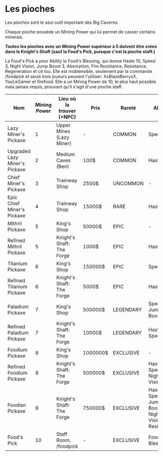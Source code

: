 # Les pioches

Les pioches sont le seul outil important des Big Caverns.

Chaque pioche possède un Mining Power qui lui permet de casser certains minerais.

**Toutes les pioches avec un Mining Power supérieur à 5 doivent être crées dans le Knight's Shaft (sauf la Food's Pick, puisque c'est la
pioche staff.)**

La Food's Pick a pour Ability le Food's Blessing, qui donne Haste 10, Speed 3, Night Vision, Jump Boost 3, Absorption, Fire Resistance,
Resistance, Regeneration et cé tou. Elle est inobtensible, seulement par la commande /foodpick et seuls trois joueurs peuvent l'utiliser:
XxBlazeBerryxX, YouLeGamer et firefood. Elle a un Mining Power de 10, le plus haut possible mais jamais requis, prouvant qu'il s'agit
d'une pioche staff.

| Nom | Mining Power | Lieu où la trouver (+NPC) | Prix | Rareté | Abilité | Requirements |
|-|-|-|-|-|-|-|
| Lazy Miner's Pickaxe | 1 | Upper Mines (Lazy Miner) | - | COMMON | Speed | - |
| Upgraded Lazy Miner's Pickaxe | 2 | Medium Caves (Ben) | 100$ | COMMON | Haste | Lazy Miner's Pickaxe |
| Chief Miner's Pickaxe | 3 | Trainway Shop | 2500$ | UNCOMMON | - | - |
| Epic Chief Miner's Pickaxe | 4 | Trainway Shop | 15000$ | RARE | Haste | - |
| Mithril Pickaxe | 5 | King's Shop | 50000$ | EPIC | - | - |
| Refined Mithril Pickaxe | 5 | Knight's Shaft: The Forge | 1000$ | EPIC | Haste | Mithril Pickaxe, 5x Refined Mithril |
| Titanium Pickaxe | 6 | King's Shop | 150000$ | EPIC | Speed | - |
| Refined Titanium Pickaxe | 6 | Knight's Shaft: The Forge | 5000$ | EPIC | Haste | Titanium Pickaxe, 5x Refined Titanium |
| Paladium Pickaxe | 7 | King's Shop | 500000$ | LEGENDARY | Speed, Jump Boost | HotM Tier 2 (Pour l'ability) |
| Refined Paladium Pickaxe | 7 | Knight's Shaft: The Forge | 10000$ | LEGENDARY | Haste, Speed | Paladium Pickaxe, 5x Refined Paladium |
| Foodium Pickaxe | 8 | King's Shop | 1000000$ | EXCLUSIVE | - | - |
| Refined Foodium Pickaxe | 9 | Knight's Shaft: The Forge | 500000$ | EXCLUSIVE | Haste, Speed, Night Vision | Foodium Pickaxe, 10x Refined Foodium |
| Foodian Pickaxe | 9 | Knight's Shaft: The Forge | 750000$ | EXCLUSIVE | Haste, Speed, Jump Boost, Night Vision, Resistance | Refined Foodium Pickaxe, 10x Foodian |
| Food's Pick | 10 | Staff Room, /foodpick | - | EXCLUSIVE | Food's Blessing | Staff |
